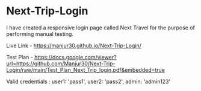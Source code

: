 # Next-Trip-Login
I have created a responsive login page called Next Travel for the purpose of performing manual testing.

Live Link - https://manjur30.github.io/Next-Trip-Login/

Test Plan - https://docs.google.com/viewer?url=https://github.com/Manjur30/Next-Trip-Login/raw/main/Test_Plan_Next_Trip_login.pdf&embedded=true

Valid credentials :  user1: 'pass1',
                     user2: 'pass2',
                     admin: 'admin123'
